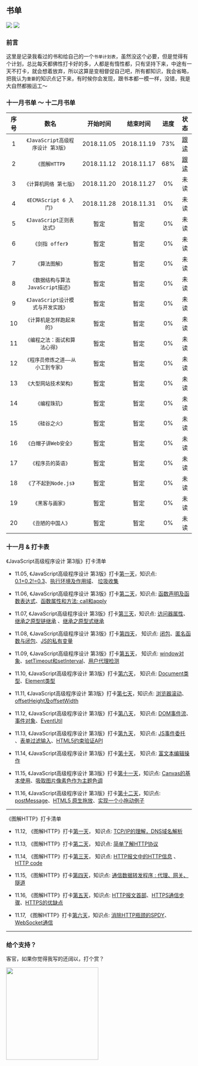 ## 书单

![](https://img.shields.io/badge/MarkDown-.md-brightgreen.svg)
![](https://img.shields.io/badge/Author-PDK-blue.svg)

### 前言
这里是记录我看过的书和给自己的一个`书单计划表`，虽然没这个必要，但是觉得有个计划，总比每天都佛性打卡好的多，人都是有惰性都，只有坚持下来，中途有一天不打卡，就会想着放弃，所以这算是变相督促自己吧，所有都知识，我会省略，把我认为`重要`的知识点记下来，有时候你会发现，跟书本都一模一样，没错，我是大自然都搬运工～

### 十一月书单 ～ 十二月书单

| 序号 | 数名 | 开始时间 | 结束时间 | 进度 | 状态 |
| :------: | :------: | :------: | :------: | :------: |  :------: |
| 1 | `《JavaScript高级程序设计 第3版》` |  2018.11.05 | 2018.11.19 | 73% | [跟读](https://github.com/PDKSophia/read-booklist/tree/master/JavaScript%E9%AB%98%E7%BA%A7%E7%BC%96%E7%A8%8B%E8%AE%BE%E8%AE%A1) |
| 2 | `《图解HTTP》` |  2018.11.12 | 2018.11.17 | 68% | [跟读](https://github.com/PDKSophia/read-booklist/blob/master/图解HTTP) |
| 3 | `《计算机网络 第七版》` |  2018.11.20 | 2018.11.27 | 0% | 未读 |
| 4 | `《ECMAScript 6 入门》` |  2018.11.28 | 2018.11.31 | 0% | 未读 |
| 5 | `《JavaScript正则表达式》` |   暂定 | 暂定 | 0% | 未读 |
| 6 | `《剑指 offer》` | 暂定 | 暂定 | 0% | 未读 |
| 7 | `《算法图解》` | 暂定 | 暂定 | 0% | 未读 |
| 8 | `《数据结构与算法 JavaScript描述》` |  暂定 | 暂定 | 0% | 未读 |
| 9 | `《JavaScript设计模式与开发实践》` |  暂定 | 暂定 | 0% | 未读 |
| 10 | `《计算机是怎样跑起来的》` |  暂定 | 暂定 | 0% | 未读 |
| 11 | `《编程之法：面试和算法心得》` |  暂定 | 暂定 | 0% | 未读 |
| 12 | `《程序员修炼之道——从小工到专家》` |  暂定 | 暂定 | 0% | 未读 |
| 13 | `《大型网站技术架构》` |  暂定 | 暂定 | 0% | 未读 |
| 14 | `《编程珠玑》` |  暂定 | 暂定 | 0% | 未读 |
| 15 | `《硅谷之火》` |  暂定 | 暂定 | 0% | 未读 |
| 16 | `《白帽子讲Web安全》` |  暂定 | 暂定 | 0% | 未读 |
| 17 | `《程序员的英语》` |  暂定 | 暂定 | 0% | 未读 |
| 18 | `《了不起到Node.js》` |  暂定 | 暂定 | 0% | 未读 |
| 19 | `《黑客与画家》` |  暂定 | 暂定 | 0% | 未读 |
| 20 | `《丑陋的中国人》` |  暂定 | 暂定 | 0% | 未读 |

### 十一月 & 打卡表

《JavaScript高级程序设计 第3版》打卡清单

- 11.05, 《JavaScript高级程序设计 第3版》打卡[第一天](https://github.com/PDKSophia/read-booklist/blob/master/JavaScript%E9%AB%98%E7%BA%A7%E7%BC%96%E7%A8%8B%E8%AE%BE%E8%AE%A1/play-card-1.md)，知识点: [0.1+0.2!=0.3](https://github.com/PDKSophia/read-booklist/blob/master/JavaScript%E9%AB%98%E7%BA%A7%E7%BC%96%E7%A8%8B%E8%AE%BE%E8%AE%A1/play-card-1.md#number-%E7%B1%BB%E5%9E%8B)、[执行环境及作用域](https://github.com/PDKSophia/read-booklist/blob/master/JavaScript%E9%AB%98%E7%BA%A7%E7%BC%96%E7%A8%8B%E8%AE%BE%E8%AE%A1/play-card-1.md#%E6%89%A7%E8%A1%8C%E7%8E%AF%E5%A2%83%E5%8F%8A%E4%BD%9C%E7%94%A8%E5%9F%9F)、 [垃圾收集](https://github.com/PDKSophia/read-booklist/blob/master/JavaScript%E9%AB%98%E7%BA%A7%E7%BC%96%E7%A8%8B%E8%AE%BE%E8%AE%A1/play-card-1.md#%E5%9E%83%E5%9C%BE%E6%94%B6%E9%9B%86)

- 11.06, 《JavaScript高级程序设计 第3版》打卡[第二天](https://github.com/PDKSophia/read-booklist/blob/master/JavaScript%E9%AB%98%E7%BA%A7%E7%BC%96%E7%A8%8B%E8%AE%BE%E8%AE%A1/play-card-2.md)，知识点: [函数声明及函数表达式](https://github.com/PDKSophia/read-booklist/blob/master/JavaScript%E9%AB%98%E7%BA%A7%E7%BC%96%E7%A8%8B%E8%AE%BE%E8%AE%A1/play-card-2.md#%E5%87%BD%E6%95%B0%E5%A3%B0%E6%98%8E%E4%B8%8E%E5%87%BD%E6%95%B0%E8%A1%A8%E8%BE%BE%E5%BC%8F)、[函数属性和方法: call和apply](https://github.com/PDKSophia/read-booklist/blob/master/JavaScript%E9%AB%98%E7%BA%A7%E7%BC%96%E7%A8%8B%E8%AE%BE%E8%AE%A1/play-card-2.md#%E5%87%BD%E6%95%B0%E5%B1%9E%E6%80%A7%E5%92%8C%E6%96%B9%E6%B3%95)

- 11.07, 《JavaScript高级程序设计 第3版》打卡[第三天](https://github.com/PDKSophia/read-booklist/blob/master/JavaScript%E9%AB%98%E7%BA%A7%E7%BC%96%E7%A8%8B%E8%AE%BE%E8%AE%A1/play-card-3.md)，知识点: [访问器属性](https://github.com/PDKSophia/read-booklist/blob/master/JavaScript%E9%AB%98%E7%BA%A7%E7%BC%96%E7%A8%8B%E8%AE%BE%E8%AE%A1/play-card-3.md#%E8%AE%BF%E9%97%AE%E5%99%A8%E5%B1%9E%E6%80%A7)、[继承之原型链继承](https://github.com/PDKSophia/read-booklist/blob/master/JavaScript%E9%AB%98%E7%BA%A7%E7%BC%96%E7%A8%8B%E8%AE%BE%E8%AE%A1/play-card-3.md#%E5%8E%9F%E5%9E%8B%E9%93%BE) 、[继承之原型式继承](https://github.com/PDKSophia/read-booklist/blob/master/JavaScript%E9%AB%98%E7%BA%A7%E7%BC%96%E7%A8%8B%E8%AE%BE%E8%AE%A1/play-card-3.md#%E5%8E%9F%E5%9E%8B%E5%BC%8F%E7%BB%A7%E6%89%BF) 

- 11.08, 《JavaScript高级程序设计 第3版》打卡[第四天](https://github.com/PDKSophia/read-booklist/blob/master/JavaScript%E9%AB%98%E7%BA%A7%E7%BC%96%E7%A8%8B%E8%AE%BE%E8%AE%A1/play-card-4.md)， 知识点: [闭包](https://github.com/PDKSophia/read-booklist/blob/master/JavaScript%E9%AB%98%E7%BA%A7%E7%BC%96%E7%A8%8B%E8%AE%BE%E8%AE%A1/play-card-4.md#%E9%97%AD%E5%8C%85)、[匿名函数与闭包](https://github.com/PDKSophia/read-booklist/blob/master/JavaScript%E9%AB%98%E7%BA%A7%E7%BC%96%E7%A8%8B%E8%AE%BE%E8%AE%A1/play-card-4.md#%E5%8C%BF%E5%90%8D%E5%87%BD%E6%95%B0%E4%B8%8E%E9%97%AD%E5%8C%85)、[JS的私有变量](https://github.com/PDKSophia/read-booklist/blob/master/JavaScript%E9%AB%98%E7%BA%A7%E7%BC%96%E7%A8%8B%E8%AE%BE%E8%AE%A1/play-card-4.md#%E7%A7%81%E6%9C%89%E5%8F%98%E9%87%8F)

- 11.09, 《JavaScript高级程序设计 第3版》打卡[第五天](https://github.com/PDKSophia/read-booklist/blob/master/JavaScript%E9%AB%98%E7%BA%A7%E7%BC%96%E7%A8%8B%E8%AE%BE%E8%AE%A1/play-card-5.md)， 知识点: [window对象](https://github.com/PDKSophia/read-booklist/blob/master/JavaScript%E9%AB%98%E7%BA%A7%E7%BC%96%E7%A8%8B%E8%AE%BE%E8%AE%A1/play-card-5.md#window%E5%AF%B9%E8%B1%A1)、[setTimeout和setInterval](https://github.com/PDKSophia/read-booklist/blob/master/JavaScript%E9%AB%98%E7%BA%A7%E7%BC%96%E7%A8%8B%E8%AE%BE%E8%AE%A1/play-card-5.md#%E8%B6%85%E6%97%B6%E8%B0%83%E7%94%A8%E5%92%8C%E9%97%B4%E6%AD%87%E8%B0%83%E7%94%A8)、[用户代理检测](https://github.com/PDKSophia/read-booklist/blob/master/JavaScript%E9%AB%98%E7%BA%A7%E7%BC%96%E7%A8%8B%E8%AE%BE%E8%AE%A1/play-card-5.md#%E7%94%A8%E6%88%B7%E4%BB%A3%E7%90%86%E6%A3%80%E6%B5%8B)

- 11.10, 《JavaScript高级程序设计 第3版》打卡[第六天](https://github.com/PDKSophia/read-booklist/blob/master/JavaScript%E9%AB%98%E7%BA%A7%E7%BC%96%E7%A8%8B%E8%AE%BE%E8%AE%A1/play-card-6.md)， 知识点: [Document类型](https://github.com/PDKSophia/read-booklist/blob/master/JavaScript%E9%AB%98%E7%BA%A7%E7%BC%96%E7%A8%8B%E8%AE%BE%E8%AE%A1/play-card-6.md#document%E7%B1%BB%E5%9E%8B)、[Element类型](https://github.com/PDKSophia/read-booklist/blob/master/JavaScript%E9%AB%98%E7%BA%A7%E7%BC%96%E7%A8%8B%E8%AE%BE%E8%AE%A1/play-card-6.md#element-%E7%B1%BB%E5%9E%8B)

- 11.11, 《JavaScript高级程序设计 第3版》打卡[第七天](https://github.com/PDKSophia/read-booklist/blob/master/JavaScript%E9%AB%98%E7%BA%A7%E7%BC%96%E7%A8%8B%E8%AE%BE%E8%AE%A1/play-card-7.md)，知识点: [浏览器滚动](https://github.com/PDKSophia/read-booklist/blob/master/JavaScript%E9%AB%98%E7%BA%A7%E7%BC%96%E7%A8%8B%E8%AE%BE%E8%AE%A1/play-card-7.md#%E6%BB%9A%E5%8A%A8)、 [offsetHeight及offsetWidth](https://github.com/PDKSophia/read-booklist/blob/master/JavaScript%E9%AB%98%E7%BA%A7%E7%BC%96%E7%A8%8B%E8%AE%BE%E8%AE%A1/play-card-7.md#%E5%85%83%E7%B4%A0%E5%A4%A7%E5%B0%8F)

- 11.12, 《JavaScript高级程序设计 第3版》打卡[第八天](https://github.com/PDKSophia/read-booklist/blob/master/JavaScript%E9%AB%98%E7%BA%A7%E7%BC%96%E7%A8%8B%E8%AE%BE%E8%AE%A1/play-card-8.md)， 知识点: [DOM事件流](https://github.com/PDKSophia/read-booklist/blob/master/JavaScript%E9%AB%98%E7%BA%A7%E7%BC%96%E7%A8%8B%E8%AE%BE%E8%AE%A1/play-card-8.md#dom%E4%BA%8B%E4%BB%B6%E6%B5%81)、[事件对象](https://github.com/PDKSophia/read-booklist/blob/master/JavaScript%E9%AB%98%E7%BA%A7%E7%BC%96%E7%A8%8B%E8%AE%BE%E8%AE%A1/play-card-8.md#%E4%BA%8B%E4%BB%B6%E5%AF%B9%E8%B1%A1)、[EventUtil](https://github.com/PDKSophia/read-booklist/blob/master/JavaScript%E9%AB%98%E7%BA%A7%E7%BC%96%E7%A8%8B%E8%AE%BE%E8%AE%A1/play-card-8.md#%E8%B7%A8%E6%B5%8F%E8%A7%88%E5%99%A8%E7%9A%84%E4%BA%8B%E4%BB%B6%E5%AF%B9%E8%B1%A1)

- 11.13, 《JavaScript高级程序设计 第3版》打卡[第九天](https://github.com/PDKSophia/read-booklist/blob/master/JavaScript%E9%AB%98%E7%BA%A7%E7%BC%96%E7%A8%8B%E8%AE%BE%E8%AE%A1/play-card-9.md)， 知识点: [JS事件委托](https://github.com/PDKSophia/read-booklist/blob/master/JavaScript%E9%AB%98%E7%BA%A7%E7%BC%96%E7%A8%8B%E8%AE%BE%E8%AE%A1/play-card-9.md#%E5%86%85%E5%AD%98%E4%B8%8E%E6%80%A7%E8%83%BD%E4%B9%8B%E4%BA%8B%E4%BB%B6%E5%A7%94%E6%89%98) 、[表单过滤输入](https://github.com/PDKSophia/read-booklist/blob/master/JavaScript%E9%AB%98%E7%BA%A7%E7%BC%96%E7%A8%8B%E8%AE%BE%E8%AE%A1/play-card-9.md#%E8%A1%A8%E5%8D%95%E8%BF%87%E6%BB%A4%E8%BE%93%E5%85%A5)、[HTML5约束验证API](https://github.com/PDKSophia/read-booklist/blob/master/JavaScript%E9%AB%98%E7%BA%A7%E7%BC%96%E7%A8%8B%E8%AE%BE%E8%AE%A1/play-card-9.md#html5%E7%BA%A6%E6%9D%9F%E9%AA%8C%E8%AF%81api)

- 11.14, 《JavaScript高级程序设计 第3版》打卡[第十天](https://github.com/PDKSophia/read-booklist/blob/master/JavaScript%E9%AB%98%E7%BA%A7%E7%BC%96%E7%A8%8B%E8%AE%BE%E8%AE%A1/play-card-10.md)， 知识点: [富文本编辑操作](https://github.com/PDKSophia/read-booklist/blob/master/JavaScript%E9%AB%98%E7%BA%A7%E7%BC%96%E7%A8%8B%E8%AE%BE%E8%AE%A1/play-card-10.md#%E5%AF%8C%E6%96%87%E6%9C%AC%E7%BC%96%E8%BE%91)

- 11.15, 《JavaScript高级程序设计 第3版》打卡[第十一天](https://github.com/PDKSophia/read-booklist/blob/master/JavaScript%E9%AB%98%E7%BA%A7%E7%BC%96%E7%A8%8B%E8%AE%BE%E8%AE%A1/play-card-11.md)，知识点: [Canvas的基本使用](https://github.com/PDKSophia/read-booklist/blob/master/JavaScript%E9%AB%98%E7%BA%A7%E7%BC%96%E7%A8%8B%E8%AE%BE%E8%AE%A1/play-card-11.md#%E5%9F%BA%E6%9C%AC%E7%94%A8%E6%B3%95)、[吸取图片像素色作为主题色调](https://github.com/PDKSophia/read-booklist/blob/master/JavaScript%E9%AB%98%E7%BA%A7%E7%BC%96%E7%A8%8B%E8%AE%BE%E8%AE%A1/play-card-11.md#%E4%BD%BF%E7%94%A8%E5%9B%BE%E5%83%8F%E6%95%B0%E6%8D%AE-%E4%B9%9F%E5%B0%B1%E6%98%AF%E5%90%B8%E5%8F%96%E5%9B%BE%E7%89%87%E7%9A%84%E9%A2%9C%E8%89%B2%E5%BD%93%E4%BD%9C%E4%B8%BB%E9%A2%98%E8%89%B2%E8%B0%83)

- 11.16, 《JavaScript高级程序设计 第3版》打卡[第十二天](https://github.com/PDKSophia/read-booklist/blob/master/JavaScript%E9%AB%98%E7%BA%A7%E7%BC%96%E7%A8%8B%E8%AE%BE%E8%AE%A1/play-card-12.md)，知识点: [postMessage](https://github.com/PDKSophia/read-booklist/blob/master/JavaScript%E9%AB%98%E7%BA%A7%E7%BC%96%E7%A8%8B%E8%AE%BE%E8%AE%A1/play-card-12.md#%E8%B7%A8%E6%96%87%E6%A1%A3%E6%B6%88%E6%81%AF%E4%BC%A0%E9%80%92)、[HTML5 原生拖放](https://github.com/PDKSophia/read-booklist/blob/master/JavaScript%E9%AB%98%E7%BA%A7%E7%BC%96%E7%A8%8B%E8%AE%BE%E8%AE%A1/play-card-12.md#%E6%8B%96%E6%94%BE%E4%BA%8B%E4%BB%B6)、[实现一个小拖动例子](https://github.com/PDKSophia/read-booklist/blob/master/JavaScript%E9%AB%98%E7%BA%A7%E7%BC%96%E7%A8%8B%E8%AE%BE%E8%AE%A1/play-card-12.md#%E7%AE%80%E5%8D%95%E5%AE%9E%E7%8E%B0%E4%B8%80%E4%B8%AA%E5%B0%8F%E6%8B%96%E5%8A%A8)

--------

《图解HTTP》打卡清单

- 11.12, 《图解HTTP》打卡[第一天](https://github.com/PDKSophia/read-booklist/blob/master/图解HTTP/play-card-1.md)， 知识点: [TCP/IP的理解，DNS域名解析](https://github.com/PDKSophia/read-booklist/blob/master/%E5%9B%BE%E8%A7%A3HTTP/play-card-1.md#tcpip%E7%9A%84%E4%BA%86%E8%A7%A3)

- 11.13, 《图解HTTP》打卡[第二天](https://github.com/PDKSophia/read-booklist/blob/master/%E5%9B%BE%E8%A7%A3HTTP/play-card-2.md)， 知识点: [简单了解HTTP协议](https://github.com/PDKSophia/read-booklist/blob/master/%E5%9B%BE%E8%A7%A3HTTP/play-card-2.md#http%E5%8D%8F%E8%AE%AE%E7%94%A8%E4%BA%8E%E5%AE%A2%E6%88%B7%E7%AB%AF%E5%92%8C%E6%9C%8D%E5%8A%A1%E5%99%A8%E7%AB%AF%E4%B9%8B%E9%97%B4%E7%9A%84%E9%80%9A%E4%BF%A1) 

- 11.14, 《图解HTTP》打卡[第三天](https://github.com/PDKSophia/read-booklist/blob/master/%E5%9B%BE%E8%A7%A3HTTP/play-card-3.md)， 知识点: [HTTP报文中的HTTP信息](https://github.com/PDKSophia/read-booklist/blob/master/%E5%9B%BE%E8%A7%A3HTTP/play-card-3.md#http%E6%8A%A5%E6%96%87%E5%86%85%E7%9A%84http%E4%BF%A1%E6%81%AF) 、 [HTTP code](https://github.com/PDKSophia/read-booklist/blob/master/%E5%9B%BE%E8%A7%A3HTTP/play-card-3.md#%E8%BF%94%E5%9B%9E%E7%BB%93%E6%9E%9C%E7%9A%84http%E7%8A%B6%E6%80%81%E7%A0%81)

- 11.15, 《图解HTTP》打卡[第四天](https://github.com/PDKSophia/read-booklist/blob/master/%E5%9B%BE%E8%A7%A3HTTP/play-card-4.md)，知识点: [通信数据转发程序 : 代理、网关、隧道](https://github.com/PDKSophia/read-booklist/blob/master/%E5%9B%BE%E8%A7%A3HTTP/play-card-4.md#%E9%80%9A%E4%BF%A1%E6%95%B0%E6%8D%AE%E8%BD%AC%E5%8F%91%E7%A8%8B%E5%BA%8F--%E4%BB%A3%E7%90%86%E7%BD%91%E5%85%B3%E9%9A%A7%E9%81%93)

- 11.16, 《图解HTTP》打卡[第五天](https://github.com/PDKSophia/read-booklist/blob/master/%E5%9B%BE%E8%A7%A3HTTP/play-card-5.md)，知识点: [HTTP报文首部](https://github.com/PDKSophia/read-booklist/blob/master/%E5%9B%BE%E8%A7%A3HTTP/play-card-5.md#http%E6%8A%A5%E6%96%87%E9%A6%96%E9%83%A8)、[HTTPS通信步骤](https://github.com/PDKSophia/read-booklist/blob/master/%E5%9B%BE%E8%A7%A3HTTP/play-card-5.md#%E6%8E%A5%E4%B8%8B%E6%9D%A5%E4%BA%86%E8%A7%A3%E4%B8%80%E4%B8%8Bhttps%E9%80%9A%E4%BF%A1%E6%AD%A5%E9%AA%A4)、[HTTPS的优缺点](https://github.com/PDKSophia/read-booklist/blob/master/%E5%9B%BE%E8%A7%A3HTTP/play-card-5.md#https%E7%9A%84%E4%BC%98%E7%BC%BA%E7%82%B9)

- 11.17, 《图解HTTP》打卡[第六天](https://github.com/PDKSophia/read-booklist/blob/master/%E5%9B%BE%E8%A7%A3HTTP/play-card-6.md)，知识点: [消除HTTP瓶颈的SPDY](https://github.com/PDKSophia/read-booklist/blob/master/%E5%9B%BE%E8%A7%A3HTTP/play-card-5.md#http%E6%8A%A5%E6%96%87%E9%A6%96%E9%83%A8)、[WebSocket通信](https://github.com/PDKSophia/read-booklist/blob/master/%E5%9B%BE%E8%A7%A3HTTP/play-card-5.md#%E6%8E%A5%E4%B8%8B%E6%9D%A5%E4%BA%86%E8%A7%A3%E4%B8%80%E4%B8%8Bhttps%E9%80%9A%E4%BF%A1%E6%AD%A5%E9%AA%A4)


-------------

### 给个支持？
客官，如果你觉得我写的还阔以，打个赏？

<img src='https://github.com/PDKSophia/blog.io/raw/master/image/agree.jpeg' width=250 height=250>


